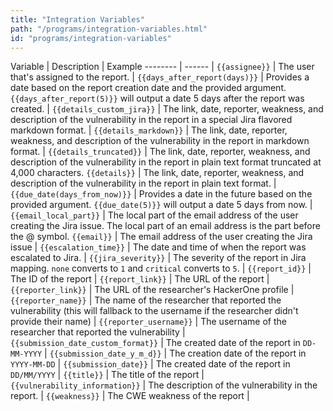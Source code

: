```yaml
---
title: "Integration Variables"
path: "/programs/integration-variables.html"
id: "programs/integration-variables"
---
```


Variable | Description | Example
-------- | ------ |
`{{assignee}}` | The user that's assigned to the report. |
`{{days_after_report(days)}}` | Provides a date based on the report creation date and the provided argument. `{{days_after_report(5)}}` will output a date 5 days after the report was created. |
`{{details_custom_jira}}` | The link, date, reporter, weakness, and description of the vulnerability in the report in a special Jira flavored markdown format. |
`{{details_markdown}}` | The link, date, reporter, weakness, and description of the vulnerability in the report in markdown format. |
`{{details_truncated}}` | The link, date, reporter, weakness, and description of the vulnerability in the report in plain text format truncated at 4,000 characters. 
`{{details}}` | The link, date, reporter, weakness, and description of the vulnerability in the report in plain text format. |
`{{due_date(days_from_now)}}` | Provides a date in the future based on the provided argument. `{{due_date(5)}}` will output a date 5 days from now. |
`{{email_local_part}}` | The local part of the email address of the user creating the Jira issue. The local part of an email address is the part before the @ symbol.
`{{email}}` | The email address of the user creating the Jira issue |
`{{escalation_time}}` | The date and time of when the report was escalated to Jira. |
`{{jira_severity}}` | The severity of the report in Jira mapping. `none` converts to `1` and `critical` converts to `5`. |
`{{report_id}}` | The ID of the report |
`{{report_link}}` | The URL of the report |
`{{reporter_link}}` | The URL of the researcher's HackerOne profile |
`{{reporter_name}}` | The name of the researcher that reported the vulnerability (this will fallback to the username if the researcher didn't provide their name) |
`{{reporter_username}}` | The username of the researcher that reported the vulnerability |
`{{submission_date_custom_format}}` | The created date of the report in `DD-MM-YYYY` |
`{{submission_date_y_m_d}}` | The creation date of the report in `YYYY-MM-DD` |
`{{submission_date}}` | The created date of the report in `DD/MM/YYYY` |
`{{title}}` | The title of the report |
`{{vulnerability_information}}` | The description of the vulnerability in the report. |
`{{weakness}}` | The CWE weakness of the report |
